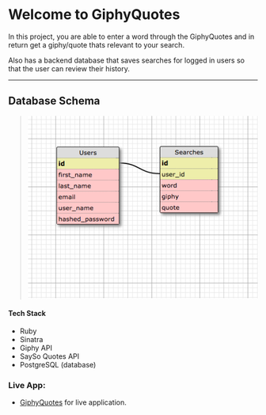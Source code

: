 Welcome to GiphyQuotes
===================


In this project, you are able to enter a word through the GiphyQuotes and in return get a giphy/quote thats relevant to your search.

Also has a backend database that saves searches for logged in users so that the user can review their history.

----------


Database Schema
-------------

> 
> ![](https://github.com/Jwarholic/GiphyQuotes/blob/master/schema.png?raw=true)


#### <i class="icon-pencil"></i> Tech Stack
* Ruby
* Sinatra
* Giphy API
* SaySo Quotes API
* PostgreSQL (database)


### Live App:

 * [GiphyQuotes](giphyquotes.herokuap.com) for live application.

